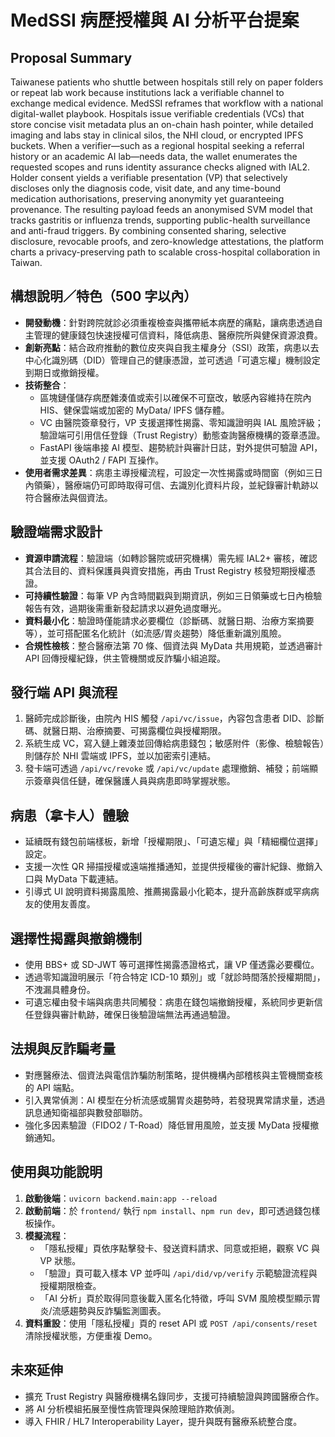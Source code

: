 # MedSSI 病歷授權與 AI 分析平台提案

## Proposal Summary
Taiwanese patients who shuttle between hospitals still rely on paper folders or repeat lab work because institutions lack a verifiable channel to exchange medical evidence. MedSSI reframes that workflow with a national digital-wallet playbook. Hospitals issue verifiable credentials (VCs) that store concise visit metadata plus an on-chain hash pointer, while detailed imaging and labs stay in clinical silos, the NHI cloud, or encrypted IPFS buckets. When a verifier—such as a regional hospital seeking a referral history or an academic AI lab—needs data, the wallet enumerates the requested scopes and runs identity assurance checks aligned with IAL2. Holder consent yields a verifiable presentation (VP) that selectively discloses only the diagnosis code, visit date, and any time-bound medication authorisations, preserving anonymity yet guaranteeing provenance. The resulting payload feeds an anonymised SVM model that tracks gastritis or influenza trends, supporting public-health surveillance and anti-fraud triggers. By combining consented sharing, selective disclosure, revocable proofs, and zero-knowledge attestations, the platform charts a privacy-preserving path to scalable cross-hospital collaboration in Taiwan.

## 構想說明／特色（500 字以內）
- **開發動機**：針對跨院就診必須重複檢查與攜帶紙本病歷的痛點，讓病患透過自主管理的健康錢包快速授權可信資料，降低病患、醫療院所與健保資源浪費。
- **創新亮點**：結合政府推動的數位皮夾與自我主權身分（SSI）政策，病患以去中心化識別碼（DID）管理自己的健康憑證，並可透過「可遺忘權」機制設定到期日或撤銷授權。
- **技術整合**：
  - 區塊鏈僅儲存病歷雜湊值或索引以確保不可竄改，敏感內容維持在院內 HIS、健保雲端或加密的 MyData/ IPFS 儲存體。
  - VC 由醫院簽章發行，VP 支援選擇性揭露、零知識證明與 IAL 風險評級；驗證端可引用信任登錄（Trust Registry）動態查詢醫療機構的簽章憑證。
  - FastAPI 後端串接 AI 模型、趨勢統計與審計日誌，對外提供可驗證 API，並支援 OAuth2 / FAPI 互操作。
- **使用者需求差異**：病患主導授權流程，可設定一次性揭露或時間窗（例如三日內領藥），醫療端仍可即時取得可信、去識別化資料片段，並紀錄審計軌跡以符合醫療法與個資法。

## 驗證端需求設計
- **資源申請流程**：驗證端（如轉診醫院或研究機構）需先經 IAL2+ 審核，確認其合法目的、資料保護員與資安措施，再由 Trust Registry 核發短期授權憑證。
- **可持續性驗證**：每筆 VP 內含時間戳與到期資訊，例如三日領藥或七日內檢驗報告有效，過期後需重新發起請求以避免過度曝光。
- **資料最小化**：驗證時僅能請求必要欄位（診斷碼、就醫日期、治療方案摘要等），並可搭配匿名化統計（如流感/胃炎趨勢）降低重新識別風險。
- **合規性檢核**：整合醫療法第 70 條、個資法與 MyData 共用規範，並透過審計 API 回傳授權紀錄，供主管機關或反詐騙小組追蹤。

## 發行端 API 與流程
1. 醫師完成診斷後，由院內 HIS 觸發 `/api/vc/issue`，內容包含患者 DID、診斷碼、就醫日期、治療摘要、可揭露欄位與授權期限。
2. 系統生成 VC，寫入鏈上雜湊並回傳給病患錢包；敏感附件（影像、檢驗報告）則儲存於 NHI 雲端或 IPFS，並以加密索引連結。
3. 發卡端可透過 `/api/vc/revoke` 或 `/api/vc/update` 處理撤銷、補發；前端顯示簽章與信任鏈，確保醫護人員與病患即時掌握狀態。

## 病患（拿卡人）體驗
- 延續既有錢包前端樣板，新增「授權期限」、「可遺忘權」與「精細欄位選擇」設定。
- 支援一次性 QR 掃描授權或遠端推播通知，並提供授權後的審計紀錄、撤銷入口與 MyData 下載連結。
- 引導式 UI 說明資料揭露風險、推薦揭露最小化範本，提升高齡族群或罕病病友的使用友善度。

## 選擇性揭露與撤銷機制
- 使用 BBS+ 或 SD-JWT 等可選擇性揭露憑證格式，讓 VP 僅透露必要欄位。
- 透過零知識證明展示「符合特定 ICD-10 類別」或「就診時間落於授權期間」，不洩漏具體身份。
- 可遺忘權由發卡端與病患共同觸發：病患在錢包端撤銷授權，系統同步更新信任登錄與審計軌跡，確保日後驗證端無法再通過驗證。

## 法規與反詐騙考量
- 對應醫療法、個資法與電信詐騙防制策略，提供機構內部稽核與主管機關查核的 API 端點。
- 引入異常偵測：AI 模型在分析流感或腸胃炎趨勢時，若發現異常請求量，透過訊息通知衛福部與數發部聯防。
- 強化多因素驗證（FIDO2 / T-Road）降低冒用風險，並支援 MyData 授權撤銷通知。

## 使用與功能說明
1. **啟動後端**：`uvicorn backend.main:app --reload`
2. **啟動前端**：於 `frontend/` 執行 `npm install`、`npm run dev`，即可透過錢包樣板操作。
3. **模擬流程**：
   - 「隱私授權」頁依序點擊發卡、發送資料請求、同意或拒絕，觀察 VC 與 VP 狀態。
   - 「驗證」頁可載入樣本 VP 並呼叫 `/api/did/vp/verify` 示範驗證流程與授權期限檢查。
   - 「AI 分析」頁於取得同意後載入匿名化特徵，呼叫 SVM 風險模型顯示胃炎/流感趨勢與反詐騙監測圖表。
4. **資料重設**：使用「隱私授權」頁的 reset API 或 `POST /api/consents/reset` 清除授權狀態，方便重複 Demo。

## 未來延伸
- 擴充 Trust Registry 與醫療機構名錄同步，支援可持續驗證與跨國醫療合作。
- 將 AI 分析模組拓展至慢性病管理與保險理賠詐欺偵測。
- 導入 FHIR / HL7 Interoperability Layer，提升與既有醫療系統整合度。
